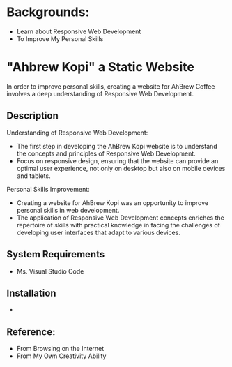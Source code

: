 # Backgrounds:
- Learn about Responsive Web Development
- To Improve My Personal Skills

# "Ahbrew Kopi" a Static Website
In order to improve personal skills, creating a website for AhBrew Coffee involves a deep understanding of Responsive Web Development.

## Description
Understanding of Responsive Web Development:
- The first step in developing the AhBrew Kopi website is to understand the concepts and principles of Responsive Web Development.
- Focus on responsive design, ensuring that the website can provide an optimal user experience, not only on desktop but also on mobile devices and tablets.

Personal Skills Improvement:
- Creating a website for AhBrew Kopi was an opportunity to improve personal skills in web development.
- The application of Responsive Web Development concepts enriches the repertoire of skills with practical knowledge in facing the challenges of developing user interfaces that adapt to various devices.

## System Requirements
- Ms. Visual Studio Code

## Installation
- 

## Reference:
- From Browsing on the Internet
- From My Own Creativity Ability



